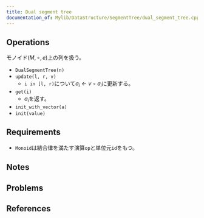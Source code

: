 ```yaml
---
title: Dual segment tree
documentation_of: Mylib/DataStructure/SegmentTree/dual_segment_tree.cpp
---
```


## Operations
モノイド$(M, \circ, e)$上の列を扱う。
- `DualSegmentTree(n)`
- `update(l, r, v)`
	- `i in [l, r)`について$a_i \leftarrow v \circ a_i$に更新する。
- `get(i)`
	- $a_i$を返す。
- `init_with_vector(a)`
- `init(value)`

## Requirements

- `Monoid`は結合律を満たす演算`op`と単位元`id`をもつ。

## Notes

## Problems

## References


